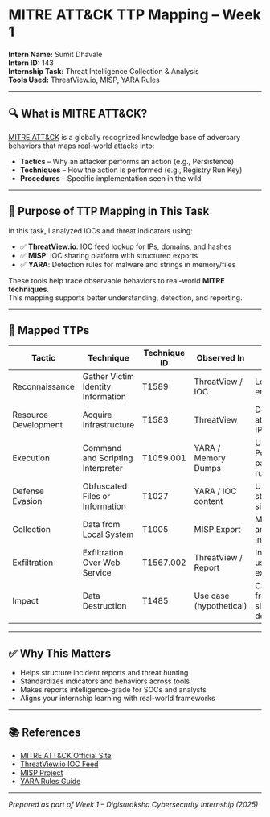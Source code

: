# MITRE ATT&CK TTP Mapping – Week 1

**Intern Name:** Sumit Dhavale  
**Intern ID:** 143  
**Internship Task:** Threat Intelligence Collection & Analysis  
**Tools Used:** ThreatView.io, MISP, YARA Rules

---

## 🔍 What is MITRE ATT&CK?

[MITRE ATT&CK](https://attack.mitre.org/) is a globally recognized knowledge base of adversary behaviors that maps real-world attacks into:

- **Tactics** – Why an attacker performs an action (e.g., Persistence)
- **Techniques** – How the action is performed (e.g., Registry Run Key)
- **Procedures** – Specific implementation seen in the wild

---

## 🧠 Purpose of TTP Mapping in This Task

In this task, I analyzed IOCs and threat indicators using:
- ✅ **ThreatView.io**: IOC feed lookup for IPs, domains, and hashes
- ✅ **MISP**: IOC sharing platform with structured exports
- ✅ **YARA**: Detection rules for malware and strings in memory/files

These tools help trace observable behaviors to real-world **MITRE techniques**.  
This mapping supports better understanding, detection, and reporting.

---

## 🧩 Mapped TTPs

| Tactic              | Technique                            | Technique ID | Observed In         | Description                                                             |
|---------------------|---------------------------------------|--------------|----------------------|-------------------------------------------------------------------------|
| Reconnaissance       | Gather Victim Identity Information   | T1589        | ThreatView / IOC     | Lookup of external email/domain IOCs                                    |
| Resource Development | Acquire Infrastructure               | T1583        | ThreatView           | Detection of attacker-controlled IPs and domains                        |
| Execution            | Command and Scripting Interpreter    | T1059.001    | YARA / Memory Dumps  | Use of PowerShell/scripting patterns in captured rules                  |
| Defense Evasion      | Obfuscated Files or Information      | T1027        | YARA / IOC content   | Use of hex/base64 strings in malware signature                          |
| Collection           | Data from Local System               | T1005        | MISP Export          | MISP IOC captures artifacts from infected systems                       |
| Exfiltration         | Exfiltration Over Web Service        | T1567.002    | ThreatView / Report  | Indicators showing use of HTTPS for exfiltrating data                   |
| Impact               | Data Destruction                     | T1485        | Use case (hypothetical) | Can be inferred from malware signatures meant to destroy logs/data    |

---

## ✅ Why This Matters

- Helps structure incident reports and threat hunting
- Standardizes indicators and behaviors across tools
- Makes reports intelligence-grade for SOCs and analysts
- Aligns your internship learning with real-world frameworks

---

## 📚 References

- [MITRE ATT&CK Official Site](https://attack.mitre.org/)
- [ThreatView.io IOC Feed](https://threatview.io/)
- [MISP Project](https://www.misp-project.org/)
- [YARA Rules Guide](https://virustotal.github.io/yara/)

---

*Prepared as part of Week 1 – Digisuraksha Cybersecurity Internship (2025)*
